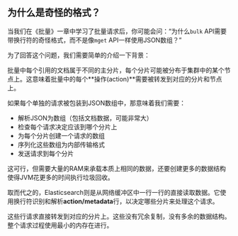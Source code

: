 ## 为什么是奇怪的格式？

当我们在《批量》一章中学习了批量请求后，你可能会问：“为什么`bulk` API需要带换行符的奇怪格式，而不是像`mget` API一样使用JSON数组？”

为了回答这个问题，我们需要简单的介绍一下背景：

批量中每个引用的文档属于不同的主分片，每个分片可能被分布于集群中的某个节点上。这意味着批量中的每个**操作(action)**需要被转发到对应的分片和节点上。

如果每个单独的请求被包装到JSON数组中，那意味着我们需要：

* 解析JSON为数组（包括文档数据，可能非常大）
* 检查每个请求决定应该到哪个分片上
* 为每个分片创建一个请求的数组
* 序列化这些数组为内部传输格式
* 发送请求到每个分片

这可行，但需要大量的RAM来承载本质上相同的数据，还要创建更多的数据结构使得JVM花更多的时间执行垃圾回收。

取而代之的，Elasticsearch则是从网络缓冲区中一行一行的直接读取数据。它使用换行符识别和解析**action/metadata**行，以决定哪些分片来处理这个请求。

这些行请求直接转发到对应的分片上。这些没有冗余复制，没有多余的数据结构。整个请求过程使用最小的内存在进行。

